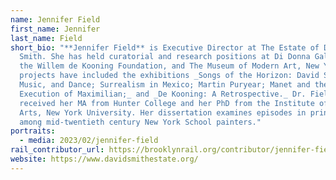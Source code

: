 ```yaml
---
name: Jennifer Field
first_name: Jennifer
last_name: Field
short_bio: "**Jennifer Field** is Executive Director at The Estate of David
  Smith. She has held curatorial and research positions at Di Donna Galleries,
  the Willem de Kooning Foundation, and The Museum of Modern Art, New York. Her
  projects have included the exhibitions _Songs of the Horizon: David Smith,
  Music, and Dance; Surrealism in Mexico; Martin Puryear; Manet and the
  Execution of Maximilian;_ and _De Kooning: A Retrospective._ Dr. Field
  received her MA from Hunter College and her PhD from the Institute of Fine
  Arts, New York University. Her dissertation examines episodes in printmaking
  among mid-twentieth century New York School painters."
portraits:
  - media: 2023/02/jennifer-field
rail_contributor_url: https://brooklynrail.org/contributor/jennifer-field
website: https://www.davidsmithestate.org/
---
```

